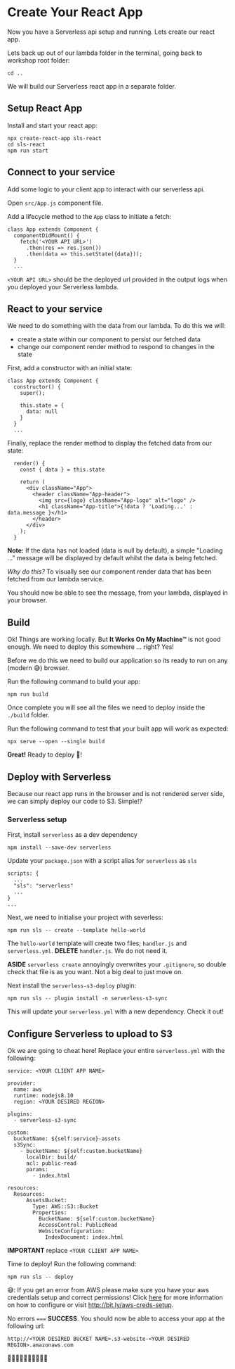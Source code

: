 # Create Your React App

Now you have a Serverless api setup and running. Lets create our react app.

Lets back up out of our lambda folder in the terminal, going back to workshop root folder:

```
cd ..
```

We will build our Serverless react app in a separate folder.

## Setup React App

Install and start your react app:

```
npx create-react-app sls-react
cd sls-react
npm run start
```

## Connect to your service

Add some logic to your client app to interact with our serverless api.

Open `src/App.js` component file.

Add a lifecycle method to the `App` class to initiate a fetch:

```
class App extends Component {
  componentDidMount() {
    fetch('<YOUR API URL>')
      .then(res => res.json())
      .then(data => this.setState({data}));
  }
  ...
```

`<YOUR API URL>` should be the deployed url provided in the output logs when you deployed your Serverless lambda.

## React to your service

We need to do something with the data from our lambda. To do this we will:

* create a state within our component to persist our fetched data
* change our component render method to respond to changes in the state

First, add a constructor with an initial state:

```
class App extends Component {
  constructor() {
    super();

    this.state = {
      data: null
    }
  }
  ...
```


Finally, replace the render method to display the fetched data from our state:

```
  render() {
    const { data } = this.state

    return (
      <div className="App">
        <header className="App-header">
          <img src={logo} className="App-logo" alt="logo" />
          <h1 className="App-title">{!data ? 'Loading...' : data.message }</h1>
        </header>
      </div>
    );
  }
```

**Note:** If the data has not loaded (data is null by default), a simple "Loading ..." message will be displayed by default whilst the data is being fetched.

*Why do this?* To visually see our component render data that has been fetched from our lambda service.

You should now be able to see the message, from your lambda, displayed in your browser.

## Build

Ok! Things are working locally. But **It Works On My Machine&trade;** is not good enough. We need to deploy this somewhere ... right? Yes!

Before we do this we need to build our application so its ready to run on any (modern 😅) browser.

Run the following command to build your app:
```
npm run build
```

Once complete you will see all the files we need to deploy inside the `./build` folder.

Run the following command to test that your built app will work as expected:

```
npx serve --open --single build
```

**Great!** Ready to deploy 💪!

## Deploy with Serverless

Because our react app runs in the browser and is not rendered server side, we can simply deploy our code to S3. Simple!?

### Serverless setup

First, install `serverless` as a dev dependency

```
npm install --save-dev serverless
```

Update your `package.json` with a script alias for `serverless` as `sls`

```
scripts: {
  ...
  "sls": "serverless"
  ...
}
...
```

Next, we need to initialise your project with severless:

```
npm run sls -- create --template hello-world
```

The `hello-world` template will create two files; `handler.js` and `serverless.yml`. **DELETE** `handler.js`. We do not need it.

**ASIDE** `serverless create` annoyingly overwrites your `.gitignore`, so double check that file is as you want. Not a big deal to just move on.

Next install the `serverless-s3-deploy` plugin:

```
npm run sls -- plugin install -n serverless-s3-sync
```

This will update your `serverless.yml` with a new dependency. Check it out!

## Configure Serverless to upload to S3

Ok we are going to cheat here! Replace your entire `serverless.yml` with the following:

```
service: <YOUR CLIENT APP NAME>

provider:
  name: aws
  runtime: nodejs8.10
  region: <YOUR DESIRED REGION>

plugins:
  - serverless-s3-sync

custom:
  bucketName: ${self:service}-assets
  s3Sync:
    - bucketName: ${self:custom.bucketName}
      localDir: build/
      acl: public-read
      params:
        - index.html

resources:
  Resources:
      AssetsBucket:
        Type: AWS::S3::Bucket
        Properties:
          BucketName: ${self:custom.bucketName}
          AccessControl: PublicRead
          WebsiteConfiguration:
            IndexDocument: index.html
```

**IMPORTANT** replace `<YOUR CLIENT APP NAME>`

Time to deploy! Run the following command:

```
npm run sls -- deploy
```

😅: If you get an error from AWS please make sure you have your aws credentials setup and correct permissions! Click [here](http://bit.ly/aws-creds-setup) for more information on how to configure or visit http://bit.ly/aws-creds-setup.

No errors `===` **SUCCESS**. You should now be able to access your app at the following url:

`http://<YOUR DESIRED BUCKET NAME>.s3-website-<YOUR DESIRED REGION>.amazonaws.com`

🙌🙌🙌🙌🙌🙌🙌🙌🙌🙌
